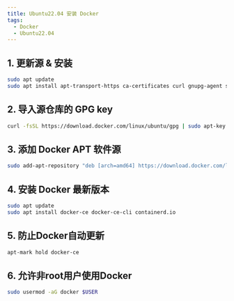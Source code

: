 ```yaml
---
title: Ubuntu22.04 安装 Docker
tags: 
  - Docker
  - Ubuntu22.04
---
```

<!-- more -->

## 1. 更新源 & 安装

```bash
sudo apt update
sudo apt install apt-transport-https ca-certificates curl gnupg-agent software-properties-common
```

## 2. 导入源仓库的 GPG key

```bash
curl -fsSL https://download.docker.com/linux/ubuntu/gpg | sudo apt-key add -
```

## 3. 添加 Docker APT 软件源

```bash
sudo add-apt-repository "deb [arch=amd64] https://download.docker.com/linux/ubuntu $(lsb_release -cs) stable"
```

## 4. 安装 Docker 最新版本

```bash
sudo apt update
sudo apt install docker-ce docker-ce-cli containerd.io
```

## 5. 防止Docker自动更新

```bash
apt-mark hold docker-ce
```

## 6. 允许非root用户使用Docker

```bash
sudo usermod -aG docker $USER
```







